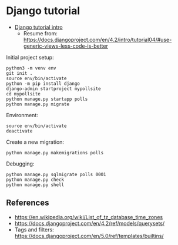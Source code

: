 # Django tutorial

- [Django tutorial intro](https://docs.djangoproject.com/en/4.2/intro/)
    - Resume from: https://docs.djangoproject.com/en/4.2/intro/tutorial04/#use-generic-views-less-code-is-better

Initial project setup:

```
python3 -m venv env
git init .
source env/bin/activate
python -m pip install django
django-admin startproject mypollsite
cd mypollsite
python manage.py startapp polls
python manage.py migrate
```

Environment:

```
source env/bin/activate
deactivate
```

Create a new migration:

```
python manage.py makemigrations polls
```

Debugging:

```
python manage.py sqlmigrate polls 0001
python manage.py check
python manage.py shell
```

## References

- https://en.wikipedia.org/wiki/List_of_tz_database_time_zones
- https://docs.djangoproject.com/en/4.2/ref/models/querysets/
- Tags and filters: https://docs.djangoproject.com/en/5.0/ref/templates/builtins/
